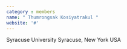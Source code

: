 ```yaml
---
category : members
name: " Thumrongsak Kosiyatrakul " 
website: '#'
---
```

Syracuse University
Syracuse, New York
USA

